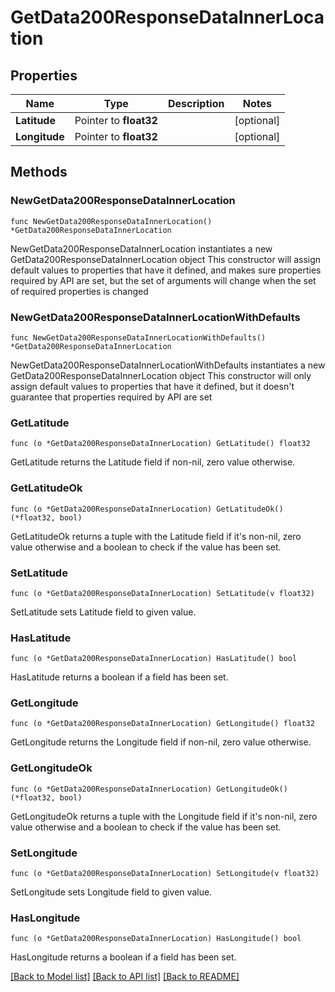 # GetData200ResponseDataInnerLocation

## Properties

Name | Type | Description | Notes
------------ | ------------- | ------------- | -------------
**Latitude** | Pointer to **float32** |  | [optional] 
**Longitude** | Pointer to **float32** |  | [optional] 

## Methods

### NewGetData200ResponseDataInnerLocation

`func NewGetData200ResponseDataInnerLocation() *GetData200ResponseDataInnerLocation`

NewGetData200ResponseDataInnerLocation instantiates a new GetData200ResponseDataInnerLocation object
This constructor will assign default values to properties that have it defined,
and makes sure properties required by API are set, but the set of arguments
will change when the set of required properties is changed

### NewGetData200ResponseDataInnerLocationWithDefaults

`func NewGetData200ResponseDataInnerLocationWithDefaults() *GetData200ResponseDataInnerLocation`

NewGetData200ResponseDataInnerLocationWithDefaults instantiates a new GetData200ResponseDataInnerLocation object
This constructor will only assign default values to properties that have it defined,
but it doesn't guarantee that properties required by API are set

### GetLatitude

`func (o *GetData200ResponseDataInnerLocation) GetLatitude() float32`

GetLatitude returns the Latitude field if non-nil, zero value otherwise.

### GetLatitudeOk

`func (o *GetData200ResponseDataInnerLocation) GetLatitudeOk() (*float32, bool)`

GetLatitudeOk returns a tuple with the Latitude field if it's non-nil, zero value otherwise
and a boolean to check if the value has been set.

### SetLatitude

`func (o *GetData200ResponseDataInnerLocation) SetLatitude(v float32)`

SetLatitude sets Latitude field to given value.

### HasLatitude

`func (o *GetData200ResponseDataInnerLocation) HasLatitude() bool`

HasLatitude returns a boolean if a field has been set.

### GetLongitude

`func (o *GetData200ResponseDataInnerLocation) GetLongitude() float32`

GetLongitude returns the Longitude field if non-nil, zero value otherwise.

### GetLongitudeOk

`func (o *GetData200ResponseDataInnerLocation) GetLongitudeOk() (*float32, bool)`

GetLongitudeOk returns a tuple with the Longitude field if it's non-nil, zero value otherwise
and a boolean to check if the value has been set.

### SetLongitude

`func (o *GetData200ResponseDataInnerLocation) SetLongitude(v float32)`

SetLongitude sets Longitude field to given value.

### HasLongitude

`func (o *GetData200ResponseDataInnerLocation) HasLongitude() bool`

HasLongitude returns a boolean if a field has been set.


[[Back to Model list]](../README.md#documentation-for-models) [[Back to API list]](../README.md#documentation-for-api-endpoints) [[Back to README]](../README.md)


